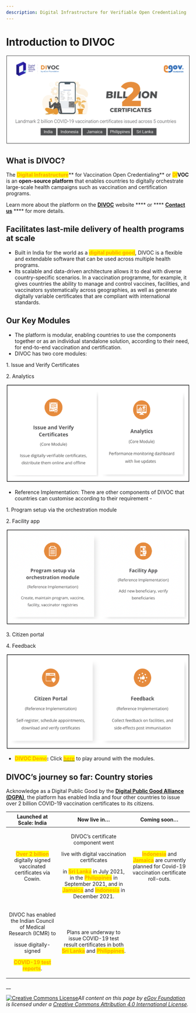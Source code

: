 ```yaml
---
description: Digital Infrastructure for Verifiable Open Credentialing
---
```


# Introduction to DIVOC

![](<.gitbook/assets/Screenshot 2022-07-06 at 2.20.13 PM.png>)

## What is DIVOC?

The <mark style="color:orange;">**Digital Infrastructure**</mark>** for Vaccination Open Credentialing** or <mark style="color:orange;">**DI**</mark>**VOC** is an **open-source platform** that enables countries to digitally orchestrate large-scale health campaigns such as vaccination and certification programs.

Learn more about the platform on the [**DIVOC**](https://divoc.dev/) website **** or **** [**Contact us**](https://divoc.dev/#get-in-touch) **** for more details.

## **Facilitates last-mile delivery of health programs at scale**

* Built in India for the world as a <mark style="color:orange;">**digital public good**</mark>, DIVOC is a flexible and extendable software that can be used across multiple health programs.
* Its scalable and data-driven architecture allows it to deal with diverse country-specific scenarios. In a vaccination programme, for example, it gives countries the ability to manage and control vaccines, facilities, and vaccinators systematically across geographies, as well as generate digitally variable certificates that are compliant with international standards.

## **Our Key Modules**

* The platform is modular, enabling countries to use the components together or as an individual standalone solution, according to their need, for end-to-end vaccination and certification.
* DIVOC has two core modules:

&#x20;            1\. Issue and Verify Certificates

&#x20;            2\. Analytics

![](<.gitbook/assets/Screenshot 2022-02-17 at 3.41.51 PM.png>)

* Reference Implementation: There are other components of DIVOC that countries can customise according to their requirement -&#x20;

&#x20;             1\. Program setup via the orchestration module

&#x20;             2\. Facility app

![](<.gitbook/assets/Screenshot 2022-02-17 at 3.35.46 PM.png>)

&#x20;             3\. Citizen portal

&#x20;             4\. Feedback        &#x20;

![](<.gitbook/assets/Screenshot 2022-02-17 at 3.36.11 PM.png>)

* <mark style="color:orange;">**DIVOC Demo**</mark>**:** Click [<mark style="color:orange;">**here**</mark>](divoc-demo/) to play around with the modules.

## **DIVOC’s journey so far: Country stories**

Acknowledge as a Digital Public Good by the [**Digital Public Good Alliance (DGPA)**](https://digitalpublicgoods.net/), the platform has enabled India and four other countries to issue over 2 billion COVID-19 vaccination certificates to its citizens.

<table><thead><tr><th align="center">Launched at Scale: India                                            </th><th align="center">Now live in…</th><th data-hidden align="center">Coming soon…</th></tr></thead><tbody><tr><td align="center"><mark style="color:orange;"><strong>Over 2 billion</strong></mark> digitally signed vaccinated certificates via Cowin. </td><td align="center"><p>DIVOC’s certificate component went </p><p>live with digital vaccination certificates </p><p>in <mark style="color:orange;"><strong>Sri Lanka</strong></mark> in July 2021, in the <mark style="color:orange;"><strong>Philippines</strong></mark> in September 2021, and in <mark style="color:orange;"><strong>Jamaica</strong></mark> and <mark style="color:orange;"><strong>Indonesia</strong></mark> in December 2021. </p></td><td align="center"><mark style="color:orange;"><strong>Indonesia</strong></mark> and <mark style="color:orange;"><strong>Jamaica</strong></mark> are currently planned for Covid-19 vaccination certificate roll-outs.</td></tr><tr><td align="center"><p>DIVOC has enabled the Indian Council of Medical Research (ICMR) to </p><p>issue digitally-signed </p><p><mark style="color:orange;"><strong>COVID-19 test reports</strong></mark>.</p></td><td align="center">Plans are underway to issue COVID-19 test result certificates in both <mark style="color:orange;"><strong>Sri Lanka</strong></mark> and <mark style="color:orange;"><strong>Philippines</strong></mark>.</td><td align="center"><mark style="color:orange;"><strong></strong></mark></td></tr></tbody></table>

__

[![Creative Commons License](https://i.creativecommons.org/l/by/4.0/80x15.png)](http://creativecommons.org/licenses/by/4.0/)_All content on this page by_ [_eGov Foundation_](https://egov.org.in/) _is licensed under a_ [_Creative Commons Attribution 4.0 International License_](http://creativecommons.org/licenses/by/4.0/)_._

